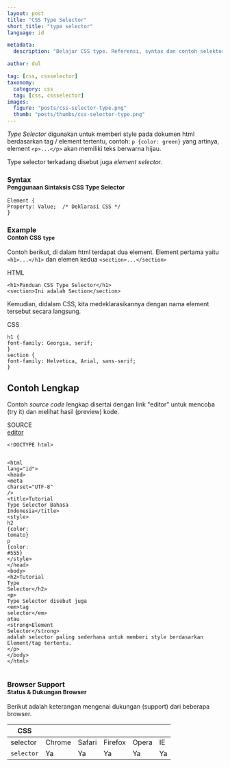 ```yaml
---
layout: post
title: "CSS Type Selector"
short_title: "type selector"
language: id

metadata:
  description: "Belajar CSS type. Referensi, syntax dan contoh selektor type di dalam CSS. Panduan dan tutorial Bahasa Indonesia mengenai CSS type selector"

author: dul  

tag: [css, cssselector]
taxonomy:
  category: css
  tag: [css, cssselector]
images:
  figure: "posts/css-selector-type.png"
  thumb: "posts/thumbs/css-selector-type.png"
---
```

<p>
<em>Type Selector</em> digunakan untuk memberi style pada dokumen html berdasarkan tag / element tertentu, contoh: <code>p {color: green}</code> yang artinya, element <code>&lt;p&gt;...&lt;/p&gt;</code> akan memiliki teks berwarna hijau.
</p>

<p>Type selector terkadang disebut juga <em>element selector</em>.
<!-- Syntax  -->
<section id="syntax">
  <h3 class="title-sub bd-danger bd-left bd-left-only">Syntax <br>
<small>Penggunaan Sintaksis CSS Type Selector</small>
  </h3>
<div class="icode itheme syntax">
<pre class="prettyprint highlight language-css"><code data-language="css" class=" inline language-css"><span class="token selector">Element</span> <span class="token punctuation">{</span>
<span class="token property">Property</span><span class="token punctuation">:</span> Value<span class="token punctuation">;</span>  <span class="token comment">/* Deklarasi CSS */</span>
<span class="token punctuation">}</span></code>
</pre>
</div>
</section>

<!-- Example -->
<section id="example">
<h3 class="title-sub bd-danger bd-left bd-left-only">Example<br>
  <small>Contoh CSS <code>type</code></small>
</h3>
<p>Contoh berikut, di dalam html terdapat dua element. Element pertama yaitu <code>&lt;h1&gt;...&lt;/h1&gt;</code> dan elemen kedua <code>&lt;section&gt;...&lt;/section&gt;</code> </p>
<div class="dul-block">
<!-- HTML Code -->
<div class="icard">
  <div class="icard-heading clearfix co-wh bg-pi2">
    <div class="icard-bar">
      <div class="icard-bar-left pull-left">
        <i class="fa fa-html" aria-hidden="true"></i>
        <span>HTML</span>
      </div>
    </div>
  </div>
  <div class="icard-body icode itheme">
<pre class="prettyprint highlight max-height language-markup"><code data-language="html" class="html  language-markup"><span class="token tag"><span class="token tag"><span class="token punctuation">&lt;</span>h1</span><span class="token punctuation">&gt;</span></span>Panduan CSS Type Selector<span class="token tag"><span class="token tag"><span class="token punctuation">&lt;/</span>h1</span><span class="token punctuation">&gt;</span></span>
<span class="token tag"><span class="token tag"><span class="token punctuation">&lt;</span>section</span><span class="token punctuation">&gt;</span></span>Ini adalah Section<span class="token tag"><span class="token tag"><span class="token punctuation">&lt;/</span>section</span><span class="token punctuation">&gt;</span></span></code>
</pre>
  </div>
</div>
<p>Kemudian, didalam CSS, kita medeklarasikannya dengan nama element tersebut secara langsung.</p>
<div class="icard">
  <div class="icard-heading clearfix co-wh bg-tw">
    <div class="icard-bar">
      <div class="icard-bar-left pull-left">
        <i class="fa fa-css" aria-hidden="true"></i>
        <span>CSS</span>
      </div>
    </div>
  </div>
  <div class="icard-body icode itheme">
<pre class="prettyprint highlight max-height language-css"><code data-language="css" class=" language-css"><span class="token selector">h1</span> <span class="token punctuation">{</span>
<span class="token property">font-family</span><span class="token punctuation">:</span> Georgia, serif<span class="token punctuation">;</span>
<span class="token punctuation">}</span>
<span class="token selector">section</span> <span class="token punctuation">{</span>
<span class="token property">font-family</span><span class="token punctuation">:</span> Helvetica, Arial, sans-serif<span class="token punctuation">;</span>
<span class="token punctuation">}</span></code>
</pre>
  </div>
</div>
</div>
</section>
<h2 class="title-sub bd-danger bd-left bd-left-only">Contoh Lengkap
</h2>
<p>Contoh <em>source code</em> lengkap disertai dengan link  &quot;editor&quot; untuk mencoba (try it) dan melihat hasil (preview) kode.</p>
<div class="icard">
  <div class="icard-heading clearfix co-wh bg-pi2">
    <div class="icard-bar">
      <div class="icard-bar-left pull-left">
        <i class="fa fa-html5" aria-hidden="true"></i>
        <span>SOURCE</span>
      </div>
      <div class="icard-bar-right pull-right">
        <a href="https://www.apacara.com/example/css/selector/type-selector.html" target="_blank"><span>editor</span><i class="fa fa-external-link" role="button"></i></a>
      </div>
    </div>
  </div>
  <div class="icard-body icode itheme bg-gr3">
<pre class="prettyprint highlight max-height language-markup"><code data-language="html" class="inline  language-markup"><span class="token doctype">&lt;!DOCTYPE html&gt;</span>

<span class="token tag"><span class="token tag"><span class="token punctuation">&lt;</span>html</span> <span class="token attr-name">lang</span><span class="token attr-value"><span class="token punctuation">=</span><span class="token punctuation">"</span>id<span class="token punctuation">"</span></span><span class="token punctuation">&gt;</span></span>
<span class="token tag"><span class="token tag"><span class="token punctuation">&lt;</span>head</span><span class="token punctuation">&gt;</span></span>
  <span class="token tag"><span class="token tag"><span class="token punctuation">&lt;</span>meta</span> <span class="token attr-name">charset</span><span class="token attr-value"><span class="token punctuation">=</span><span class="token punctuation">"</span>UTF-8<span class="token punctuation">"</span></span> <span class="token punctuation">/&gt;</span></span>
  <span class="token tag"><span class="token tag"><span class="token punctuation">&lt;</span>title</span><span class="token punctuation">&gt;</span></span>Tutorial Type Selector Bahasa Indonesia<span class="token tag"><span class="token tag"><span class="token punctuation">&lt;/</span>title</span><span class="token punctuation">&gt;</span></span>
  <span class="token tag"><span class="token tag"><span class="token punctuation">&lt;</span>style</span><span class="token punctuation">&gt;</span></span><span class="token style language-css">
    <span class="token selector">h2</span> <span class="token punctuation">{</span><span class="token property">color</span><span class="token punctuation">:</span> tomato<span class="token punctuation">}</span>
    <span class="token selector">p</span> <span class="token punctuation">{</span><span class="token property">color</span><span class="token punctuation">:</span> #555<span class="token punctuation">}</span>
  </span><span class="token tag"><span class="token tag"><span class="token punctuation">&lt;/</span>style</span><span class="token punctuation">&gt;</span></span>
<span class="token tag"><span class="token tag"><span class="token punctuation">&lt;/</span>head</span><span class="token punctuation">&gt;</span></span>
<span class="token tag"><span class="token tag"><span class="token punctuation">&lt;</span>body</span><span class="token punctuation">&gt;</span></span>
  <span class="token tag"><span class="token tag"><span class="token punctuation">&lt;</span>h2</span><span class="token punctuation">&gt;</span></span>Tutorial Type Selector<span class="token tag"><span class="token tag"><span class="token punctuation">&lt;/</span>h2</span><span class="token punctuation">&gt;</span></span>
  <span class="token tag"><span class="token tag"><span class="token punctuation">&lt;</span>p</span><span class="token punctuation">&gt;</span></span>
      Type Selector disebut juga <span class="token tag"><span class="token tag"><span class="token punctuation">&lt;</span>em</span><span class="token punctuation">&gt;</span></span>tag selector<span class="token tag"><span class="token tag"><span class="token punctuation">&lt;/</span>em</span><span class="token punctuation">&gt;</span></span> atau <span class="token tag"><span class="token tag"><span class="token punctuation">&lt;</span>strong</span><span class="token punctuation">&gt;</span></span>Element Selector<span class="token tag"><span class="token tag"><span class="token punctuation">&lt;/</span>strong</span><span class="token punctuation">&gt;</span></span> adalah selector paling sederhana untuk memberi style berdasarkan Element/tag tertentu.
  <span class="token tag"><span class="token tag"><span class="token punctuation">&lt;/</span>p</span><span class="token punctuation">&gt;</span></span>
<span class="token tag"><span class="token tag"><span class="token punctuation">&lt;/</span>body</span><span class="token punctuation">&gt;</span></span>
<span class="token tag"><span class="token tag"><span class="token punctuation">&lt;/</span>html</span><span class="token punctuation">&gt;</span></span></code>
</pre>
  </div>
</div>
<!-- Article Aside -->

<!-- Browser Support -->
<aside id="browser">
<h3 class="title-sub bd-danger bd-left bd-left-only">Browser Support <br>
<small>Status &amp; Dukungan Browser </small>
</h3>
<p>Berikut adalah keterangan mengenai dukungan (support) dari beberapa browser.</p>
<div class="table-responsive uk-overflow-container">
<table class="table uk-table uk-table-striped uk-table-bordered uk-text-nowrap full-width">
      <thead>
        <tr>
          <th>CSS</th>
          <th title="Chrome"><i class="fa fa-chrome fa-lg"></i></th>
          <th title="Safari"><i class="fa fa-safari fa-lg"></i></th>
          <th title="Firefox"><i class="fa fa-firefox fa-lg"></i></th>
          <th title="Opera"><i class="fa fa-opera fa-lg"></i></th>
          <th title="Internet Explorer"><i class="fa fa-internet-explorer fa-lg"></i></th>
        </tr>
      </thead>
      <tbody>
        <tr>
          <td>selector</td>
          <td>Chrome</td>
          <td>Safari</td>
          <td>Firefox</td>
          <td>Opera</td>
          <td>IE</td>
        </tr>
        <tr>
          <td><code>selector</code></td>
          <td class="success">Ya</td>
          <td class="success">Ya</td>
          <td class="success">Ya</td>
          <td class="success">Ya</td>
          <td class="success">Ya</td>
        </tr>
      </tbody>
</table>
</div>
</aside>
